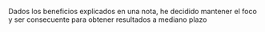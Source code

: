 Dados los beneficios explicados en una nota, he decidido mantener el foco y ser consecuente para obtener resultados a mediano plazo